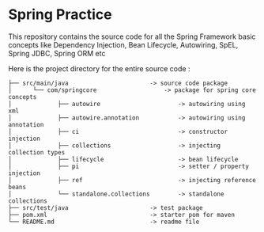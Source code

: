 # Spring Practice

This repository contains the source code for all the Spring Framework basic concepts like Dependency Injection, Bean Lifecycle, Autowiring, SpEL,
Spring JDBC, Spring ORM etc 

Here is the project directory for the entire source code  : 


```
├── src/main/java                       -> source code package      
│      └── com/springcore                   -> package for spring core concepts
│             ├── autowire                      -> autowiring using xml
│             ├── autowire.annotation           -> autowiring using annotation
│             ├── ci                            -> constructor injection
│             ├── collections                   -> injecting collection types
│             ├── lifecycle                     -> bean lifecycle
│             ├── pi                            -> setter / property injection
│             ├── ref                           -> injecting reference beans
│             └── standalone.collections        -> standalone collections
├── src/test/java                       -> test package
├── pom.xml                             -> starter pom for maven 
└── README.md                           -> readme file 
```
